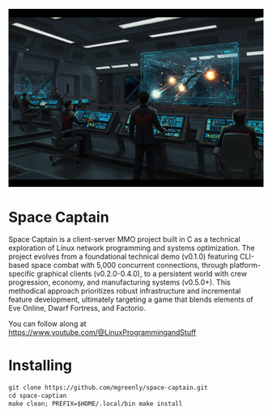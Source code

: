 ![](https://github.com/mgreenly/space-captain/blob/faa6752349538bfa05d595e004a8d658b0f5098d/dat/spacecaptain-01.png)

Space Captain
=============

Space Captain is a client-server MMO project built in C as a technical exploration of Linux network programming and systems optimization. The project evolves from a foundational technical demo (v0.1.0) featuring CLI-based space combat with 5,000 concurrent connections, through platform-specific graphical clients (v0.2.0-0.4.0), to a persistent world with crew progression, economy, and manufacturing systems (v0.5.0+). This methodical approach prioritizes robust infrastructure and incremental feature development, ultimately targeting a game that blends elements of Eve Online, Dwarf Fortress, and Factorio.

You can follow along at https://www.youtube.com/@LinuxProgrammingandStuff

Installing
==========

```
git clone https://github.com/mgreenly/space-captain.git
cd space-captian
make clean; PREFIX=$HOME/.local/bin make install
```
